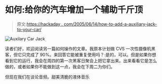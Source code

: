 # 如何:给你的汽车增加一个辅助千斤顶

> 原文:[https://hackaday . com/2005/06/14/how-to-add-a-auxiliary-jack-to-your-car/](https://hackaday.com/2005/06/14/how-to-add-an-auxilary-jack-to-your-car/)

![Auxilary Car Jack](../Images/c2603e39b5170381db00c9a383781753.png)

读者们好，欢迎阅读另一篇如何操作的文章。我原本计划做 CVS 一次性摄像机黑客，但它只完成了 90%。来回答它能被重复使用吗？:是的，可以。但是如果你想看到它的运行，我会在周四的第一次黑客日聚会上把它拿出来。出来看看它是怎么做的，或者如果你不能做到这一点，我会在下周二为你们。

但现在我们在谈论音频。甜美清脆的液体音乐